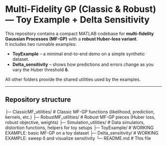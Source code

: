 # Multi-Fidelity GP (Classic & Robust) — Toy Example + Delta Sensitivity

This repository contains a compact MATLAB codebase for **multi-fidelity Gaussian Processes (MF-GP)** with a **robust Huber-loss variant**.  
It includes two runnable examples:

- **ToyExample** – a minimal end-to-end demo on a simple synthetic dataset.
- **Delta_sensitivity** – shows how predictions and errors change as you vary the Huber threshold **δ**.

All other folders provide the shared utilities used by the examples.

---


## Repository structure

├─ ClassicMF_utilities/     # Classic MF-GP functions (likelihood, prediction, kernels, etc.)
├─ RobustMF_utilities/      # Robust MF-GP pieces (Huber loss, robust objective, weights)
├─ Simulation_utilities/    # Data simulators, distortion functions, helpers for toy setups
├─ ToyExample/              # WORKING EXAMPLE: basic MF-GP on a toy dataset
├─ Delta_sensitivity/       # WORKING EXAMPLE: sweep δ and visualize sensitivity
└─ README.md                # This file

